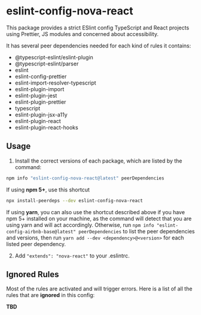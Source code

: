 # eslint-config-nova-react

This package provides a strict ESlint config TypeScript and React projects using Prettier, JS modules and concerned about accessibility.

It has several peer dependencies needed for each kind of rules it contains:

- @typescript-eslint/eslint-plugin
- @typescript-eslint/parser
- eslint
- eslint-config-prettier
- eslint-import-resolver-typescript
- eslint-plugin-import
- eslint-plugin-jest
- eslint-plugin-prettier
- typescript
- eslint-plugin-jsx-a11y
- eslint-plugin-react
- eslint-plugin-react-hooks

## Usage

1. Install the correct versions of each package, which are listed by the command:

```sh
npm info "eslint-config-nova-react@latest" peerDependencies
```

If using **npm 5+**, use this shortcut

```sh
npx install-peerdeps --dev eslint-config-nova-react
```

If using **yarn**, you can also use the shortcut described above if you have npm 5+ installed on your machine, as the command will detect that you are using yarn and will act accordingly.
Otherwise, run `npm info "eslint-config-airbnb-base@latest" peerDependencies` to list the peer dependencies and versions, then run `yarn add --dev <dependency>@<version>` for each listed peer dependency.

2. Add `"extends": "nova-react"` to your .eslintrc.

## Ignored Rules

Most of the rules are activated and will trigger errors. Here is a list of all the rules that are **ignored** in this config:

**TBD**
